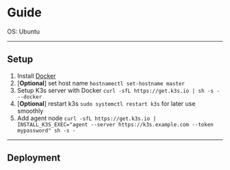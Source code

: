 # Guide

OS: Ubuntu

---
## Setup

1. Install [Docker](https://docs.docker.com/engine/install/ubuntu/) 
2. [**Optional**] set host name `hostnamectl set-hostname master` 
3. Setup K3s server with Docker `curl -sfL https://get.k3s.io | sh -s - --docker`
4. [**Optional**] restart k3s `sudo systemctl restart k3s` for later use smoothly
5. Add agent node `curl -sfL https://get.k3s.io | INSTALL_K3S_EXEC="agent --server https://k3s.example.com --token mypassword" sh -s -`

---
## Deployment
